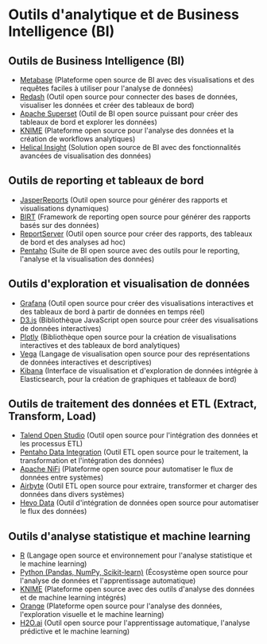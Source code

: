 # Outils d'analytique et de Business Intelligence (BI)

## Outils de Business Intelligence (BI)
  - [Metabase](https://www.metabase.com/) (Plateforme open source de BI avec des visualisations et des requêtes faciles à utiliser pour l'analyse de données)
  - [Redash](https://redash.io/) (Outil open source pour connecter des bases de données, visualiser les données et créer des tableaux de bord)
  - [Apache Superset](https://superset.apache.org/) (Outil de BI open source puissant pour créer des tableaux de bord et explorer les données)
  - [KNIME](https://www.knime.com/) (Plateforme open source pour l'analyse des données et la création de workflows analytiques)
  - [Helical Insight](https://www.helicalinsight.com/) (Solution open source de BI avec des fonctionnalités avancées de visualisation des données)

## Outils de reporting et tableaux de bord
  - [JasperReports](https://community.jaspersoft.com/project/jasperreports-library) (Outil open source pour générer des rapports et visualisations dynamiques)
  - [BIRT](https://www.eclipse.org/birt/) (Framework de reporting open source pour générer des rapports basés sur des données)
  - [ReportServer](https://reportserver.net/en/) (Outil open source pour créer des rapports, des tableaux de bord et des analyses ad hoc)
  - [Pentaho](https://community.hitachivantara.com/s/article/open-source-projects) (Suite de BI open source avec des outils pour le reporting, l'analyse et la visualisation des données)

## Outils d'exploration et visualisation de données
  - [Grafana](https://grafana.com/) (Outil open source pour créer des visualisations interactives et des tableaux de bord à partir de données en temps réel)
  - [D3.js](https://d3js.org/) (Bibliothèque JavaScript open source pour créer des visualisations de données interactives)
  - [Plotly](https://plotly.com/) (Bibliothèque open source pour la création de visualisations interactives et des tableaux de bord analytiques)
  - [Vega](https://vega.github.io/) (Langage de visualisation open source pour des représentations de données interactives et descriptives)
  - [Kibana](https://www.elastic.co/kibana) (Interface de visualisation et d'exploration de données intégrée à Elasticsearch, pour la création de graphiques et tableaux de bord)

## Outils de traitement des données et ETL (Extract, Transform, Load)
  - [Talend Open Studio](https://www.talend.com/products/talend-open-studio/) (Outil open source pour l'intégration des données et les processus ETL)
  - [Pentaho Data Integration](https://sourceforge.net/projects/pentaho/) (Outil ETL open source pour le traitement, la transformation et l'intégration des données)
  - [Apache NiFi](https://nifi.apache.org/) (Plateforme open source pour automatiser le flux de données entre systèmes)
  - [Airbyte](https://airbyte.io/) (Outil ETL open source pour extraire, transformer et charger des données dans divers systèmes)
  - [Hevo Data](https://hevodata.com/) (Outil d'intégration de données open source pour automatiser le flux des données)

## Outils d'analyse statistique et machine learning
  - [R](https://www.r-project.org/) (Langage open source et environnement pour l'analyse statistique et le machine learning)
  - [Python (Pandas, NumPy, Scikit-learn)](https://www.python.org/) (Écosystème open source pour l'analyse de données et l'apprentissage automatique)
  - [KNIME](https://www.knime.com/) (Plateforme open source avec des outils d'analyse des données et de machine learning intégrés)
  - [Orange](https://orangedatamining.com/) (Plateforme open source pour l'analyse des données, l'exploration visuelle et le machine learning)
  - [H2O.ai](https://www.h2o.ai/) (Outil open source pour l'apprentissage automatique, l'analyse prédictive et le machine learning)

